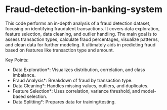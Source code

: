 # Fraud-detection-in-banking-system
This code performs an in-depth analysis of a fraud detection dataset, focusing on identifying fraudulent transactions. It covers data exploration, feature selection, data cleaning, and outlier handling. The main goal is to assess transaction types, calculate fraud percentages, visualize patterns, and clean data for further modeling. It ultimately aids in predicting fraud based on features like transaction type and amount.

Key Points:
- Data Exploration*: Visualizes distribution, correlation, and class imbalance.
- Fraud Analysis*: Breakdown of fraud by transaction type.
- Data Cleaning*: Handles missing values, outliers, and duplicates.
- Feature Selection*: Uses correlation, variance threshold, and model-based selection.
- Data Splitting*: Prepares data for training/testing.
